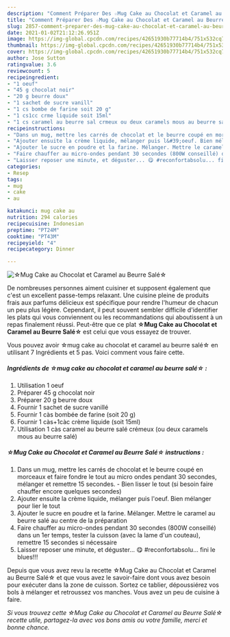 ```yaml
---
description: "Comment Préparer Des ☆Mug Cake au Chocolat et Caramel au Beurre Salé☆"
title: "Comment Préparer Des ☆Mug Cake au Chocolat et Caramel au Beurre Salé☆"
slug: 2857-comment-preparer-des-mug-cake-au-chocolat-et-caramel-au-beurre-sale
date: 2021-01-02T21:12:26.951Z
image: https://img-global.cpcdn.com/recipes/42651930b77714b4/751x532cq70/☆mug-cake-au-chocolat-et-caramel-au-beurre-sale☆-photo-principale-de-la-recette.jpg
thumbnail: https://img-global.cpcdn.com/recipes/42651930b77714b4/751x532cq70/☆mug-cake-au-chocolat-et-caramel-au-beurre-sale☆-photo-principale-de-la-recette.jpg
cover: https://img-global.cpcdn.com/recipes/42651930b77714b4/751x532cq70/☆mug-cake-au-chocolat-et-caramel-au-beurre-sale☆-photo-principale-de-la-recette.jpg
author: Jose Sutton
ratingvalue: 3.6
reviewcount: 5
recipeingredient:
- "1 oeuf"
- "45 g chocolat noir"
- "20 g beurre doux"
- "1 sachet de sucre vanill"
- "1 cs bombe de farine soit 20 g"
- "1 cs1cc crme liquide soit 15ml"
- "1 cs caramel au beurre sal crmeux ou deux caramels mous au beurre sal"
recipeinstructions:
- "Dans un mug, mettre les carrés de chocolat et le beurre coupé en morceaux et faire fondre le tout au micro ondes pendant 30 secondes, mélanger et remettre 15 secondes.  Bien lisser le tout (si besoin faire chauffer encore quelques secondes)"
- "Ajouter ensuite la crème liquide, mélanger puis l&#39;oeuf. Bien mélanger pour lier le tout"
- "Ajouter le sucre en poudre et la farine. Mélanger. Mettre le caramel au beurre salé au centre de la préparation"
- "Faire chauffer au micro-ondes pendant 30 secondes (800W conseillé) dans un 1er temps, tester la cuisson (avec la lame d&#39;un couteau), remettre 15 secondes si nécessaire"
- "Laisser reposer une minute, et déguster... 😋 #reconfortabsolu... fini le blues!!!"
categories:
- Resep
tags:
- mug
- cake
- au

katakunci: mug cake au 
nutrition: 294 calories
recipecuisine: Indonesian
preptime: "PT24M"
cooktime: "PT43M"
recipeyield: "4"
recipecategory: Dinner

---
```



![☆Mug Cake au Chocolat et Caramel au Beurre Salé☆](https://img-global.cpcdn.com/recipes/42651930b77714b4/751x532cq70/☆mug-cake-au-chocolat-et-caramel-au-beurre-sale☆-photo-principale-de-la-recette.jpg)

De nombreuses personnes aiment cuisiner et supposent également que c'est un excellent passe-temps relaxant. Une cuisine pleine de produits frais aux parfums délicieux est spécifique pour rendre l'humeur de chacun un peu plus légère. Cependant, il peut souvent sembler difficile d'identifier les plats qui vous conviennent ou les recommandations qui aboutissent à un repas finalement réussi. Peut-être que ce plat <strong> ☆Mug Cake au Chocolat et Caramel au Beurre Salé☆ </strong> est celui que vous essayez de trouver.

<!--inarticleads1-->

Vous pouvez avoir ☆mug cake au chocolat et caramel au beurre salé☆ en utilisant 7 Ingrédients et 5 pas. Voici comment vous faire cette.

##### Ingrédients de ☆mug cake au chocolat et caramel au beurre salé☆ :

1. Utilisation 1 oeuf
1. Préparer 45 g chocolat noir
1. Préparer 20 g beurre doux
1. Fournir 1 sachet de sucre vanillé
1. Fournir 1 càs bombée de farine (soit 20 g)
1. Fournir 1 càs+1càc crème liquide (soit 15ml)
1. Utilisation 1 càs caramel au beurre salé crémeux (ou deux caramels mous au beurre salé)




<!--inarticleads2-->

##### ☆Mug Cake au Chocolat et Caramel au Beurre Salé☆ instructions :

1. Dans un mug, mettre les carrés de chocolat et le beurre coupé en morceaux et faire fondre le tout au micro ondes pendant 30 secondes, mélanger et remettre 15 secondes.  - Bien lisser le tout (si besoin faire chauffer encore quelques secondes)
1. Ajouter ensuite la crème liquide, mélanger puis l&#39;oeuf. Bien mélanger pour lier le tout
1. Ajouter le sucre en poudre et la farine. Mélanger. Mettre le caramel au beurre salé au centre de la préparation
1. Faire chauffer au micro-ondes pendant 30 secondes (800W conseillé) dans un 1er temps, tester la cuisson (avec la lame d&#39;un couteau), remettre 15 secondes si nécessaire
1. Laisser reposer une minute, et déguster... 😋 #reconfortabsolu... fini le blues!!!




<!--inarticleads1-->

<p>
Depuis que vous avez revu la recette ☆Mug Cake au Chocolat et Caramel au Beurre Salé☆ et que vous avez le savoir-faire dont vous avez besoin pour exécuter dans la zone de cuisson. Sortez ce tablier, dépoussiérez vos bols à mélanger et retroussez vos manches. Vous avez un peu de cuisine à faire.
</p>

<p>
<i>Si vous trouvez cette ☆Mug Cake au Chocolat et Caramel au Beurre Salé☆ recette utile, partagez-la avec vos bons amis ou votre famille, merci et bonne chance.</i>
</p>
